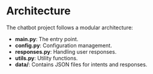 # Architecture

The chatbot project follows a modular architecture:
- **main.py**: The entry point.
- **config.py**: Configuration management.
- **responses.py**: Handling user responses.
- **utils.py**: Utility functions.
- **data/**: Contains JSON files for intents and responses.
